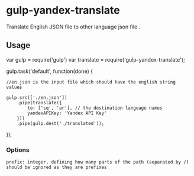 # gulp-yandex-translate

Translate English JSON file to other language json file .


## Usage
  var gulp = require('gulp')
  var translate = require('gulp-yandex-translate');

  gulp.task('default', function(done) {
  
    //en.json is the input file which should have the english string values
    
    gulp.src(['./en.json'])
        .pipe(translate({
            to: ['sq', 'ar'], // the destination language names
            yandexAPIKey: 'Yandex API Key'
        }))
        .pipe(gulp.dest('./translated'));
        
  });
   
      
### Options
  
    prefix: integer, defining how many parts of the path (separated by /) should be ignored as they are prefixes
